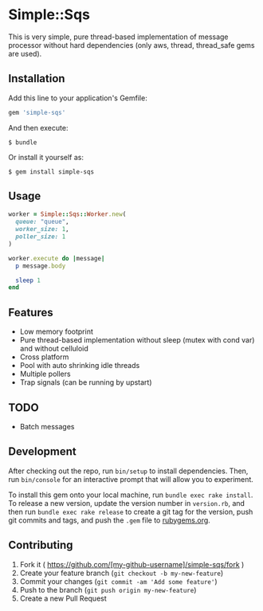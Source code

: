 # Simple::Sqs

This is very simple, pure thread-based implementation of message processor without hard dependencies (only aws, thread, thread_safe gems are used).

## Installation

Add this line to your application's Gemfile:

```ruby
gem 'simple-sqs'
```

And then execute:

    $ bundle

Or install it yourself as:

    $ gem install simple-sqs

## Usage

```ruby
worker = Simple::Sqs::Worker.new(
  queue: "queue",
  worker_size: 1,
  poller_size: 1
)

worker.execute do |message|
  p message.body

  sleep 1
end
```

## Features

* Low memory footprint
* Pure thread-based implementation without sleep (mutex with cond var) and without celluloid
* Cross platform
* Pool with auto shrinking idle threads
* Multiple pollers
* Trap signals (can be running by upstart)

## TODO

* Batch messages

## Development

After checking out the repo, run `bin/setup` to install dependencies. Then, run `bin/console` for an interactive prompt that will allow you to experiment.

To install this gem onto your local machine, run `bundle exec rake install`. To release a new version, update the version number in `version.rb`, and then run `bundle exec rake release` to create a git tag for the version, push git commits and tags, and push the `.gem` file to [rubygems.org](https://rubygems.org).

## Contributing

1. Fork it ( https://github.com/[my-github-username]/simple-sqs/fork )
2. Create your feature branch (`git checkout -b my-new-feature`)
3. Commit your changes (`git commit -am 'Add some feature'`)
4. Push to the branch (`git push origin my-new-feature`)
5. Create a new Pull Request
